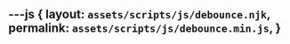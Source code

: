 ---js
{
  layout:    `assets/scripts/js/debounce.njk`,
  permalink: `assets/scripts/js/debounce.min.js`,
}
---
